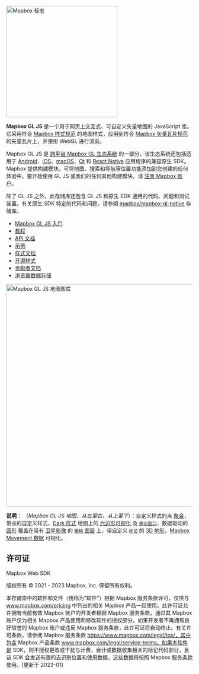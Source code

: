 [<img width="300" alt="Mapbox 标志" src="https://static-assets.mapbox.com/www/logos/mapbox-logo-black.png">](https://www.mapbox.com/)

**Mapbox GL JS** 是一个用于网页上交互式、可自定义矢量地图的 JavaScript 库。它采用符合 [Mapbox 样式规范](https://docs.mapbox.com/mapbox-gl-js/style-spec/) 的地图样式，应用到符合 [Mapbox 矢量瓦片规范](https://github.com/mapbox/vector-tile-spec) 的矢量瓦片上，并使用 WebGL 进行渲染。

Mapbox GL JS 是 [跨平台 Mapbox GL 生态系统](https://www.mapbox.com/maps/) 的一部分，该生态系统还包括适用于 [Android](https://docs.mapbox.com/android/maps/overview/)、[iOS](https://docs.mapbox.com/ios/maps/overview/)、[macOS](http://mapbox.github.io/mapbox-gl-native/macos)、[Qt](https://github.com/mapbox/mapbox-gl-native/tree/master/platform/qt) 和 [React Native](https://github.com/mapbox/react-native-mapbox-gl/) 应用程序的兼容原生 SDK。Mapbox 提供构建模块，可将地图、搜索和导航等位置功能添加到您创建的任何体验中。要开始使用 GL JS 或我们的任何其他构建模块，请 [注册 Mapbox 账户](https://www.mapbox.com/signup/)。

除了 GL JS 之外，此存储库还包含 GL JS 和原生 SDK 通用的代码、问题和测试装置。有关原生 SDK 特定的代码和问题，请参阅 [mapbox/mapbox-gl-native](https://github.com/mapbox/mapbox-gl-native/) 存储库。

- [Mapbox GL JS 入门](https://docs.mapbox.com/mapbox-gl-js/overview/)
- [教程](https://docs.mapbox.com/help/tutorials/#web-apps)
- [API 文档](https://docs.mapbox.com/mapbox-gl-js/api/)
- [示例](https://docs.mapbox.com/mapbox-gl-js/examples/)
- [样式文档](https://docs.mapbox.com/mapbox-gl-js/style-spec/)
- [开源样式](https://github.com/mapbox/mapbox-gl-styles)
- [贡献者文档](./CONTRIBUTING.md)
- [浏览器数据存储](./STORAGE.md)

[<img width="600" alt="Mapbox GL JS 地图图库" src="https://static-assets.mapbox.com/www/mapbox-gl-js-gallery.png">](https://www.mapbox.com/mapbox-gljs)

**说明：** （_Mapbox GL JS 地图，从左至右，从上至下_）：自定义样式的点 [聚合](https://docs.mapbox.com/mapbox-gl-js/style-spec/sources/#geojson-cluster)，带点的自定义样式，[Dark 样式](https://www.mapbox.com/maps/dark) 地图上的 [六边形可视化](https://blog.mapbox.com/exploring-nyc-open-data-with-3d-hexbins-5af2b7d8bc46) 及 [`弹出窗口`](https://docs.mapbox.com/mapbox-gl-js/api/markers/#popup)，数据驱动的 [圆形](https://docs.mapbox.com/mapbox-gl-js/style-spec/layers/#circle) 覆盖在带有 [卫星影像](https://docs.mapbox.com/help/getting-started/satellite-imagery/) 的 [`栅格` 图层](https://docs.mapbox.com/mapbox-gl-js/style-spec/layers/#raster) 上，带自定义 [`标记`](https://docs.mapbox.com/mapbox-gl-js/api/markers/#marker) 的 [3D 地形](https://docs.mapbox.com/mapbox-gl-js/example/?topic=3D)，[Mapbox Movement 数据](https://docs.mapbox.com/data/movement/guides/) 可视化。

## 许可证

Mapbox Web SDK

版权所有 © 2021 - 2023 Mapbox, Inc. 保留所有权利。

本存储库中的软件和文件（统称为"软件"）根据 Mapbox 服务条款许可，仅供与 www.mapbox.com/pricing 中列出的相关 Mapbox 产品一起使用。此许可证允许拥有当前有效 Mapbox 账户的开发者根据 Mapbox 服务条款，通过其 Mapbox 账户仅为相关 Mapbox 产品使用和修改软件的授权部分。如果开发者不再拥有良好信誉的 Mapbox 账户或违反 Mapbox 服务条款，此许可证将自动终止。有关许可条款，请参阅 Mapbox 服务条款 https://www.mapbox.com/legal/tos/，其中包含 Mapbox 产品条款 www.mapbox.com/legal/service-terms。如果本软件是 SDK，则不授权更改或干扰与计费、会计或数据收集相关的标记代码部分，且该 SDK 会发送有限的去识别位置和使用数据，这些数据将按照 Mapbox 服务条款使用。[更新于 2023-01]
